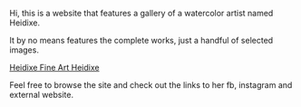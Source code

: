 Hi, this is a website that features a gallery of a watercolor artist named Heidixe. 

It by no means features the complete works, just a handful of selected images.

<a href=https://wojjygithub.github.io/Final-Assessment/> Heidixe Fine Art Heidixe </a>

Feel free to browse the site and check out the links to her fb, instagram and external website.
